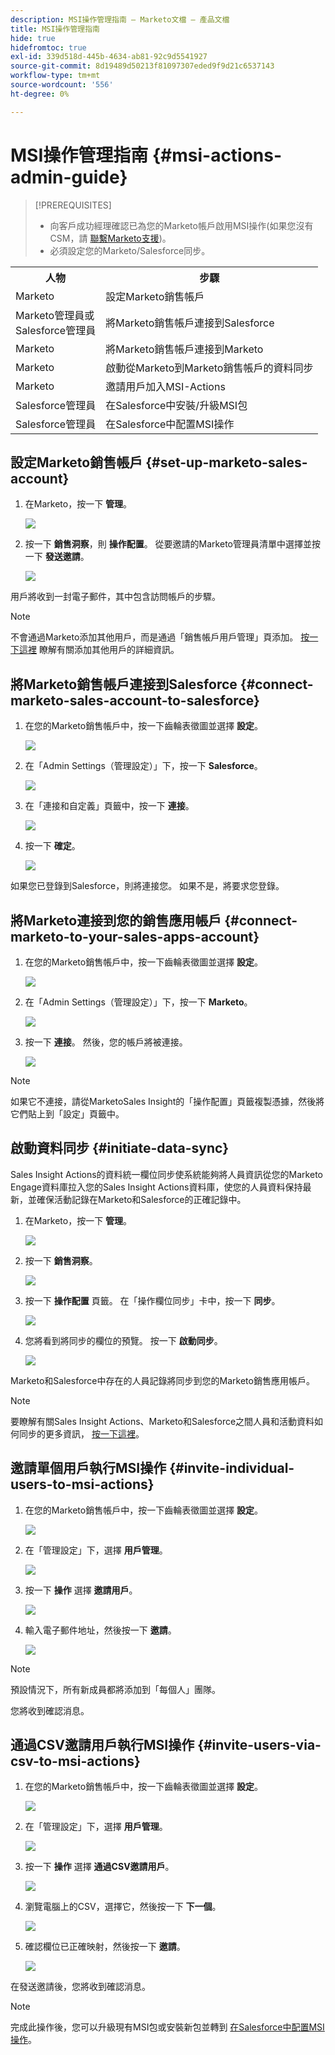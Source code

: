 ```yaml
---
description: MSI操作管理指南 — Marketo文檔 — 產品文檔
title: MSI操作管理指南
hide: true
hidefromtoc: true
exl-id: 339d518d-445b-4634-ab81-92c9d5541927
source-git-commit: 8d19489d50213f81097307eded9f9d21c6537143
workflow-type: tm+mt
source-wordcount: '556'
ht-degree: 0%

---
```


# MSI操作管理指南 {#msi-actions-admin-guide}

>[!PREREQUISITES]
>
>* 向客戶成功經理確認已為您的Marketo帳戶啟用MSI操作(如果您沒有CSM，請 [聯繫Marketo支援](https://nation.marketo.com/t5/support/ct-p/Support))。
>* 必須設定您的Marketo/Salesforce同步。


<table>
 <tr>
  <th>人物</th>
  <th>步驟</th>
 </tr>
 <tr>
  <td>Marketo</td>
  <td>設定Marketo銷售帳戶</td>
 </tr>
 <tr>
  <td>Marketo管理員或 <br/>Salesforce管理員</td>
  <td>將Marketo銷售帳戶連接到Salesforce</td>
 </tr>
 <tr>
  <td>Marketo</td>
  <td>將Marketo銷售帳戶連接到Marketo</td>
 </tr>
 <tr>
  <td>Marketo</td>
  <td>啟動從Marketo到Marketo銷售帳戶的資料同步</td>
 </tr>
 <tr>
  <td>Marketo</td>
  <td>邀請用戶加入MSI-Actions</td>
 </tr>
 <tr>
  <td>Salesforce管理員</td>
  <td>在Salesforce中安裝/升級MSI包</td>
 </tr>
 <tr>
  <td>Salesforce管理員</td>
  <td>在Salesforce中配置MSI操作</td>
 </tr>
</table>

## 設定Marketo銷售帳戶 {#set-up-marketo-sales-account}

1. 在Marketo，按一下 **管理**。

   ![](assets/msi-actions-admin-guide-1.png)

1. 按一下 **銷售洞察**，則 **操作配置**。 從要邀請的Marketo管理員清單中選擇並按一下 **發送邀請**。

   ![](assets/msi-actions-admin-guide-2.png)

用戶將收到一封電子郵件，其中包含訪問帳戶的步驟。

>[!NOTE]
>
>不會通過Marketo添加其他用戶，而是通過「銷售帳戶用戶管理」頁添加。 [按一下這裡](/help/marketo/product-docs/marketo-sales-connect/admin/invite-users.md) 瞭解有關添加其他用戶的詳細資訊。

## 將Marketo銷售帳戶連接到Salesforce {#connect-marketo-sales-account-to-salesforce}

1. 在您的Marketo銷售帳戶中，按一下齒輪表徵圖並選擇 **設定**。

   ![](assets/msi-actions-admin-guide-3.png)

1. 在「Admin Settings（管理設定）」下，按一下 **Salesforce**。

   ![](assets/msi-actions-admin-guide-4.png)

1. 在「連接和自定義」頁籤中，按一下 **連接**。

   ![](assets/msi-actions-admin-guide-5.png)

1. 按一下 **確定**。

   ![](assets/msi-actions-admin-guide-6.png)

如果您已登錄到Salesforce，則將連接您。 如果不是，將要求您登錄。

## 將Marketo連接到您的銷售應用帳戶 {#connect-marketo-to-your-sales-apps-account}

1. 在您的Marketo銷售帳戶中，按一下齒輪表徵圖並選擇 **設定**。

   ![](assets/msi-actions-admin-guide-7.png)

1. 在「Admin Settings（管理設定）」下，按一下 **Marketo**。

   ![](assets/msi-actions-admin-guide-8.png)

1. 按一下 **連接**。 然後，您的帳戶將被連接。

   ![](assets/msi-actions-admin-guide-9.png)

>[!NOTE]
>
>如果它不連接，請從MarketoSales Insight的「操作配置」頁籤複製憑據，然後將它們貼上到「設定」頁籤中。

## 啟動資料同步 {#initiate-data-sync}

Sales Insight Actions的資料統一欄位同步使系統能夠將人員資訊從您的Marketo Engage資料庫拉入您的Sales Insight Actions資料庫，使您的人員資料保持最新，並確保活動記錄在Marketo和Salesforce的正確記錄中。

1. 在Marketo，按一下 **管理**。

   ![](assets/msi-actions-admin-guide-10.png)

1. 按一下 **銷售洞察**。

   ![](assets/msi-actions-admin-guide-11.png)

1. 按一下 **操作配置** 頁籤。 在「操作欄位同步」卡中，按一下 **同步**。

   ![](assets/msi-actions-admin-guide-12.png)

1. 您將看到將同步的欄位的預覽。 按一下 **啟動同步**。

   ![](assets/msi-actions-admin-guide-13.png)

Marketo和Salesforce中存在的人員記錄將同步到您的Marketo銷售應用帳戶。

>[!NOTE]
>
>要瞭解有關Sales Insight Actions、Marketo和Salesforce之間人員和活動資料如何同步的更多資訊， [按一下這裡](/help/marketo/product-docs/marketo-sales-insight/actions/admin/actions-data-sync-faq.md)。

## 邀請單個用戶執行MSI操作 {#invite-individual-users-to-msi-actions}

1. 在您的Marketo銷售帳戶中，按一下齒輪表徵圖並選擇 **設定**。

   ![](assets/msi-actions-admin-guide-14.png)

1. 在「管理設定」下，選擇 **用戶管理**。

   ![](assets/msi-actions-admin-guide-15.png)

1. 按一下 **操作** 選擇 **邀請用戶**。

   ![](assets/msi-actions-admin-guide-16.png)

1. 輸入電子郵件地址，然後按一下 **邀請**。

   ![](assets/msi-actions-admin-guide-17.png)

>[!NOTE]
>
>預設情況下，所有新成員都將添加到「每個人」團隊。

您將收到確認消息。

## 通過CSV邀請用戶執行MSI操作 {#invite-users-via-csv-to-msi-actions}

1. 在您的Marketo銷售帳戶中，按一下齒輪表徵圖並選擇 **設定**。

   ![](assets/msi-actions-admin-guide-18.png)

1. 在「管理設定」下，選擇 **用戶管理**。

   ![](assets/msi-actions-admin-guide-19.png)

1. 按一下 **操作** 選擇 **通過CSV邀請用戶**。

   ![](assets/msi-actions-admin-guide-20.png)

1. 瀏覽電腦上的CSV，選擇它，然後按一下 **下一個**。

   ![](assets/msi-actions-admin-guide-21.png)

1. 確認欄位已正確映射，然後按一下 **邀請**。

   ![](assets/msi-actions-admin-guide-22.png)

在發送邀請後，您將收到確認消息。

>[!NOTE]
>
>完成此操作後，您可以升級現有MSI包或安裝新包並轉到 [在Salesforce中配置MSI操作](/help/marketo/product-docs/marketo-sales-insight/actions/salesforce-configuration/msi-actions-configuration-in-salesforce.md)。
